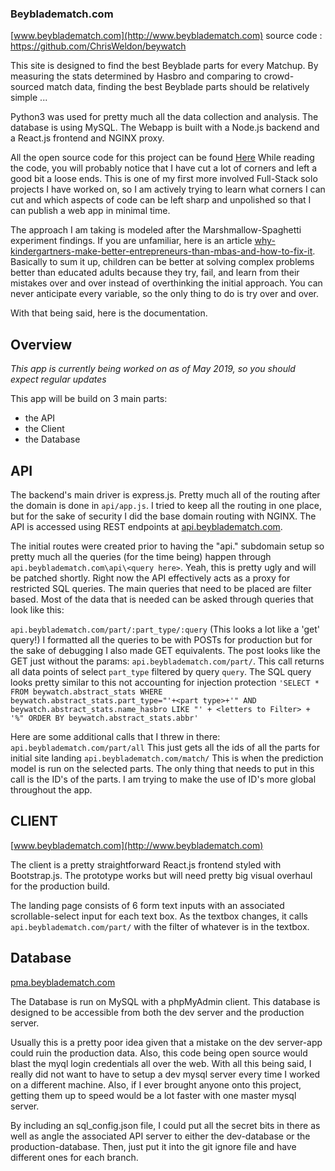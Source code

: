 ### Beybladematch.com
[www.beybladematch.com](http://www.beybladematch.com)
source code : https://github.com/ChrisWeldon/beywatch

This site is designed to find the best Beyblade parts for every Matchup. By measuring the stats determined by Hasbro and comparing to crowd-sourced match data, finding the best Beyblade parts should be relatively simple ...

Python3 was used for pretty much all the data collection and analysis. The database is using MySQL. The Webapp is built with a Node.js backend and a React.js frontend and NGINX proxy.

All the open source code for this project can be found [Here](https://github.com/ChrisWeldon/beywatch)
While reading the code, you will probably notice that I have cut a lot of corners and left a good bit a loose ends. This is one of my first more involved Full-Stack solo projects I have worked on, so I am actively trying to learn what corners I can cut and which aspects of code can be left sharp and unpolished so that I can publish a web app in minimal time.

The approach I am taking is modeled after the Marshmallow-Spaghetti experiment findings. If you are unfamiliar, here is an article [why-kindergartners-make-better-entrepreneurs-than-mbas-and-how-to-fix-it](https://www.forbes.com/sites/nathanfurr/2011/04/27/why-kindergartners-make-better-entrepreneurs-than-mbas-and-how-to-fix-it/#6de478e41394). Basically to sum it up, children can be better at solving complex problems better than educated adults because they try, fail, and learn from their mistakes over and over instead of overthinking the initial approach. You can never anticipate every variable, so the only thing to do is try over and over.

With that being said, here is the documentation.


## Overview
*This app is currently being worked on as of May 2019, so you should expect regular updates*

This app will be build on 3 main parts:
 - the API
 - the Client
 - the Database

## API

The backend's main driver is express.js. Pretty much all of the routing after the domain is done in `api/app.js`. I tried to keep all the routing in one place, but for the sake of security I did the base domain routing with NGINX.
The API is accessed using REST endpoints at [api.beybladematch.com](http://api.beybladematch.com).

The initial routes were created prior to having the "api." subdomain setup so pretty much all the queries (for the time being) happen through `api.beybladematch.com\api\<query here>`. Yeah, this is pretty ugly and will be patched shortly.
Right now the API effectively acts as a proxy for restricted SQL queries. The main queries that need to be placed are filter based. Most of the data that is needed can be asked through queries that look like this:

`api.beybladematch.com/part/:part_type/:query` (This looks a lot like a 'get' query!) I formatted all the queries to be with POSTs for production but for the sake of debugging I also made GET equivalents. The post looks like the GET just without the params: `api.beybladematch.com/part/`. This call returns all data points of select `part_type` filtered by query `query`. The SQL query looks pretty similar to this not accounting for injection protection `'SELECT * FROM beywatch.abstract_stats WHERE beywatch.abstract_stats.part_type="'+<part type>+'" AND beywatch.abstract_stats.name_hasbro LIKE "' + <letters to Filter> + '%" ORDER BY beywatch.abstract_stats.abbr'`

Here are some additional calls that I threw in there:
`api.beybladematch.com/part/all` This just gets all the ids of all the parts for initial site landing
`api.beybladematch.com/match/` This is when the prediction model is run on the selected parts. The only thing that needs to put in this call is the ID's of the parts. I am trying to make the use of ID's more global throughout the app.

## CLIENT
[www.beybladematch.com](http://www.beybladematch.com)

The client is a pretty straightforward React.js frontend styled with Bootstrap.js. The prototype works but will need pretty big visual overhaul for the production build.

The landing page consists of 6 form text inputs with an associated scrollable-select input for each text box. As the textbox changes, it calls `api.beybladematch.com/part/` with the filter of whatever is in the textbox.

## Database
[pma.beybladematch.com](http://pma.beybladematch.com)

The Database is run on MySQL with a phpMyAdmin client. This database is designed to be accessible from both the dev server and the production server.

Usually this is a pretty poor idea given that a mistake on the dev server-app could ruin the production data. Also, this code being open source would blast the myql login credentials all over the web. With all this being said, I really did not want to have to setup a dev mysql server every time I worked on a different machine. Also, if I ever brought anyone onto this project, getting them up to speed would be a lot faster with one master mysql server.

By including an sql_config.json file, I could put all the secret bits in there as well as angle the associated API server to either the dev-database or the production-database. Then, just put it into the git ignore file and have different ones for each branch.
